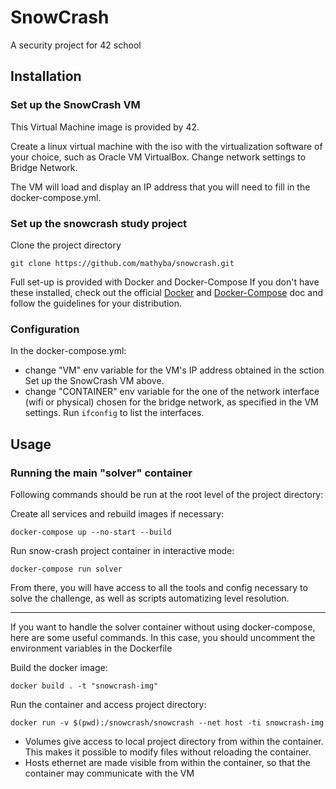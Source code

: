 # SnowCrash

A security project for 42 school

## Installation

### Set up the SnowCrash VM

This Virtual Machine image is provided by 42.

Create a linux virtual machine with the iso with the virtualization software of your choice, such as Oracle VM VirtualBox.
Change network settings to Bridge Network.

The VM will load and display an IP address that you will need to fill in the docker-compose.yml.

### Set up the snowcrash study project

Clone the project directory

```
git clone https://github.com/mathyba/snowcrash.git
```

Full set-up is provided with Docker and Docker-Compose
If you don't have these installed, check out the official [Docker](https://docs.docker.com/get-docker/) and [Docker-Compose](https://docs.docker.com/compose/install/) doc and follow the guidelines for your distribution.

### Configuration

In the docker-compose.yml:
- change "VM" env variable for the VM's IP address obtained in the sction Set up the SnowCrash VM above.
- change "CONTAINER" env variable for the one of the network interface (wifi or physical) chosen for the bridge network, as specified in the VM settings. 
Run `ifconfig` to list the interfaces.

## Usage

### Running the main "solver" container

Following commands should be run at the root level of the project directory:

Create all services and rebuild images if necessary:

```
docker-compose up --no-start --build
```

Run snow-crash project container in interactive mode:

```
docker-compose run solver
```

From there, you will have access to all the tools and config necessary to solve the challenge, as well as scripts automatizing level resolution.

---

If you want to handle the solver container without using docker-compose, here are some useful commands.
In this case, you should uncomment the environment variables in the Dockerfile

Build the docker image:

```
docker build . -t "snowcrash-img"
```

Run the container and access project directory:

```
docker run -v $(pwd):/snowcrash/snowcrash --net host -ti snowcrash-img
```

- Volumes give access to local project directory from within the container. This makes it possible to modify files without reloading the container.
- Hosts ethernet are made visible from within the container, so that the container may communicate with the VM
